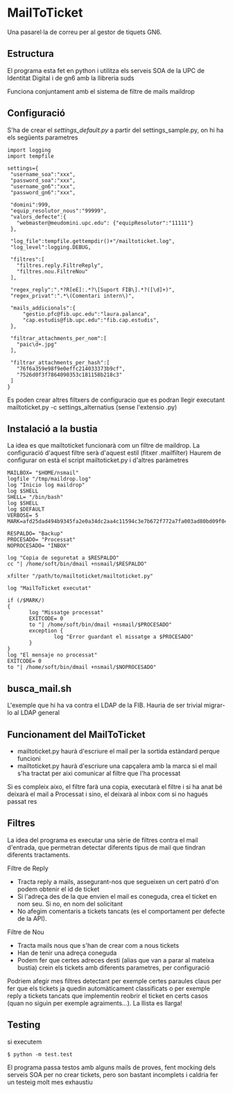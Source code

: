 MailToTicket
============

Una pasarel·la de correu per al gestor de tiquets GN6.

Estructura
----------

El programa esta fet en python i utilitza els serveis SOA de la UPC de Identitat Digital i de gn6 amb la llibreria suds

Funciona conjuntament amb el sistema de filtre de mails maildrop

Configuració
------------

S'ha de crear el _settings_default.py_ a partir del settings_sample.py, on hi ha els següents parametres
 ```
import logging
import tempfile

settings={
  "username_soa":"xxx",
  "password_soa":"xxx",
  "username_gn6":"xxx",
  "password_gn6":"xxx",

  "domini":999,
  "equip_resolutor_nous":"99999",
  "valors_defecte":{
    "webmaster@meudomini.upc.edu": {"equipResolutor":"11111"}
  },

  "log_file":tempfile.gettempdir()+"/mailtoticket.log",
  "log_level":logging.DEBUG,

  "filtres":[
    "filtres.reply.FiltreReply",
    "filtres.nou.FiltreNou"
  ],

  "regex_reply":".*?R[eE]:.*?\[Suport FIB\].*?([\d]+)",
  "regex_privat":".*\(Comentari intern\)",

  "mails_addicionals":{
      "gestio.pfc@fib.upc.edu":"laura.palanca",
      "cap.estudis@fib.upc.edu":"fib.cap.estudis",
  },

  "filtrar_attachments_per_nom":[
    "paic\d+.jpg"
  ],

  "filtrar_attachments_per_hash":[
    "76f6a359e98f9e0effc214033373b9cf",
    "7526d0f3f7864090353c181158b218c3"
  ]
} 
```

Es poden crear altres filtxers de configuracio que es podran llegir executant mailtoticket.py -c settings_alternatius (sense l'extensio .py)

Instalació a la bustia
----------------------

La idea es que mailtoticket funcionarà com un filtre de maildrop. 
La configuració d'aquest filtre serà d'aquest estil (fitxer .mailfilter)
Haurem de configurar on està el script mailtoticket.py i d'altres paràmetres
 ```
MAILBOX= "$HOME/nsmail" 
logfile "/tmp/maildrop.log" 
log "Inicio log maildrop" 
log $SHELL
SHELL= "/bin/bash" 
log $SHELL
log $DEFAULT
VERBOSE= 5
MARK=afd25dad494b9345fa2e0a34dc2aa4c11594c3e7b672f772a7fa003ad80bd09f045a170213ae2ba4f47eb8043ac61a56e44ff031a014b82f7508bc5543960138

RESPALDO= "Backup" 
PROCESADO= "Processat" 
NOPROCESADO= "INBOX" 

log "Copia de seguretat a $RESPALDO" 
cc "| /home/soft/bin/dmail +nsmail/$RESPALDO" 

xfilter "/path/to/mailtoticket/mailtoticket.py" 

log "MailToTicket executat" 

if (/$MARK/)
{
        log "Missatge processat" 
        EXITCODE= 0
        to "| /home/soft/bin/dmail +nsmail/$PROCESADO" 
        exception {
                log "Error guardant el missatge a $PROCESADO" 
        }
}
log "El mensaje no processat" 
EXITCODE= 0
to "| /home/soft/bin/dmail +nsmail/$NOPROCESADO" 
 ```

busca_mail.sh
-------------

L'exemple que hi ha va contra el LDAP de la FIB. Hauria de ser trivial migrar-lo al LDAP general


Funcionament del MailToTicket
-----------------------------

* mailtoticket.py haurà d'escriure el mail per la sortida estàndard perque funcioni
* mailtoticket.py haurà d'escriure una capçalera amb la marca si el mail s'ha tractat per aixi comunicar al filtre que l'ha processat

Si es compleix aixo, el filtre farà una copia, executarà el filtre i si ha anat bé deixarà el mail a Processat i sino, el deixarà al inbox com si no hagués passat res


Filtres
-------

La idea del programa es executar una sèrie de filtres contra el mail d'entrada, que permetran detectar diferents tipus de mail que tindran
diferents tractaments.

Filtre de Reply

* Tracta reply a mails, assegurant-nos que segueixen un cert patró d'on podem obtenir el id de ticket
* Si l'adreça des de la que envien el mail es coneguda, crea el ticket en nom seu. Si no, en nom del solicitant
* No afegim comentaris a tickets tancats (es el comportament per defecte de la API).

Filtre de Nou

* Tracta mails nous que s'han de crear com a nous tickets
* Han de tenir una adreça coneguda
* Podem fer que certes adreces desti (alias que van a parar al mateixa bustia) crein els tickets amb diferents parametres, per configuració

Podriem afegir mes filtres detectant per exemple certes paraules claus per fer que els tickets ja quedin automàticament classificats o per exemple reply a tickets tancats que implementin reobrir el ticket en certs casos (quan no siguin per exemple agraiments...). La llista es llarga!

Testing
-------

si executem

    $ python -m test.test

El programa passa testos amb alguns mails de proves, fent mocking dels serveis SOA per no crear tickets, pero son bastant incomplets i caldria fer un testeig molt mes exhaustiu
